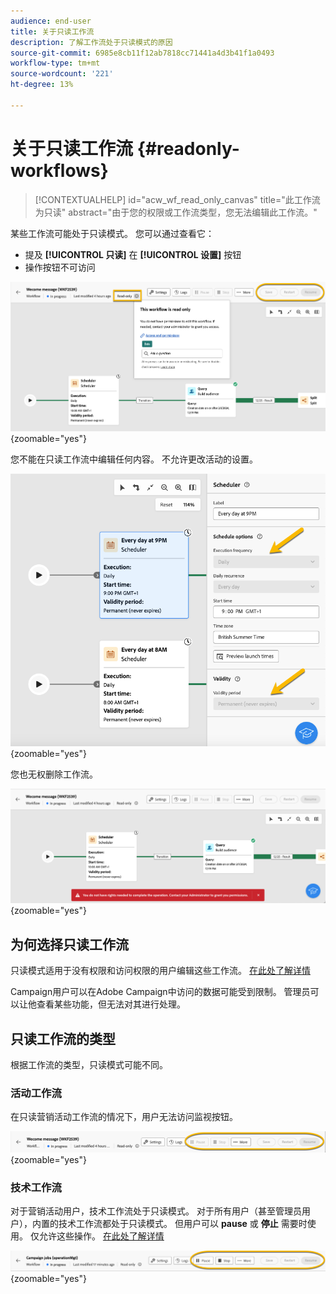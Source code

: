 ```yaml
---
audience: end-user
title: 关于只读工作流
description: 了解工作流处于只读模式的原因
source-git-commit: 6985e8cb11f12ab7818cc71441a4d3b41f1a0493
workflow-type: tm+mt
source-wordcount: '221'
ht-degree: 13%

---
```


# 关于只读工作流 {#readonly-workflows}

>[!CONTEXTUALHELP]
>id="acw_wf_read_only_canvas"
>title="此工作流为只读"
>abstract="由于您的权限或工作流类型，您无法编辑此工作流。"

某些工作流可能处于只读模式。 您可以通过查看它：

- 提及 **[!UICONTROL **&#x200B;只读&#x200B;**]**  在 **[!UICONTROL 设置]** 按钮
- 操作按钮不可访问

![](assets/readonly-workflow.png){zoomable="yes"}

您不能在只读工作流中编辑任何内容。 不允许更改活动的设置。


![](assets/scheduler-readonly.png){zoomable="yes"}


您也无权删除工作流。

![](assets/readonly-rights.png){zoomable="yes"}

## 为何选择只读工作流

只读模式适用于没有权限和访问权限的用户编辑这些工作流。 [在此处了解详情](../get-started/permissions.md)

Campaign用户可以在Adobe Campaign中访问的数据可能受到限制。 管理员可以让他查看某些功能，但无法对其进行处理。

## 只读工作流的类型

根据工作流的类型，只读模式可能不同。

### 活动工作流

在只读营销活动工作流的情况下，用户无法访问监视按钮。

![](assets/readonly-campaign-workflow.png){zoomable="yes"}

### 技术工作流

对于营销活动用户，技术工作流处于只读模式。
对于所有用户（甚至管理员用户），内置的技术工作流都处于只读模式。 但用户可以 **pause** 或 **停止** 需要时使用。 仅允许这些操作。 [在此处了解详情](https://experienceleague.adobe.com/en/docs/campaign/automation/workflows/introduction/wf-type/technical-workflows)

![](assets/readonly-technical-workflow.png){zoomable="yes"}